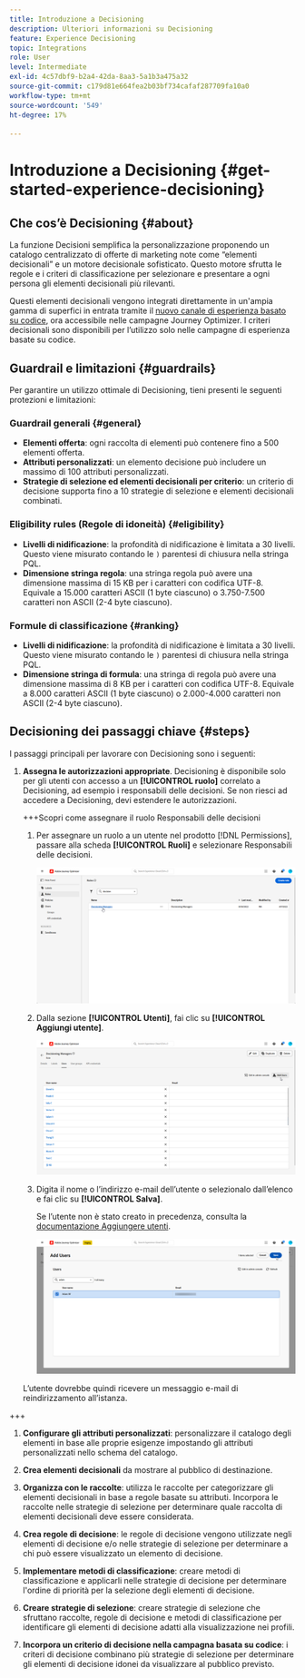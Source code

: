 ```yaml
---
title: Introduzione a Decisioning
description: Ulteriori informazioni su Decisioning
feature: Experience Decisioning
topic: Integrations
role: User
level: Intermediate
exl-id: 4c57dbf9-b2a4-42da-8aa3-5a1b3a475a32
source-git-commit: c179d81e664fea2b03bf734cafaf287709fa10a0
workflow-type: tm+mt
source-wordcount: '549'
ht-degree: 17%

---
```


# Introduzione a Decisioning {#get-started-experience-decisioning}

## Che cos’è Decisioning {#about}

La funzione Decisioni semplifica la personalizzazione proponendo un catalogo centralizzato di offerte di marketing note come “elementi decisionali” e un motore decisionale sofisticato. Questo motore sfrutta le regole e i criteri di classificazione per selezionare e presentare a ogni persona gli elementi decisionali più rilevanti.

Questi elementi decisionali vengono integrati direttamente in un&#39;ampia gamma di superfici in entrata tramite il [nuovo canale di esperienza basato su codice](https://experienceleague.adobe.com/en/docs/journey-optimizer/using/code-based-experience/get-started-code-based), ora accessibile nelle campagne Journey Optimizer. I criteri decisionali sono disponibili per l’utilizzo solo nelle campagne di esperienza basate su codice.

## Guardrail e limitazioni {#guardrails}

Per garantire un utilizzo ottimale di Decisioning, tieni presenti le seguenti protezioni e limitazioni:

### Guardrail generali {#general}

* **Elementi offerta**: ogni raccolta di elementi può contenere fino a 500 elementi offerta.
* **Attributi personalizzati**: un elemento decisione può includere un massimo di 100 attributi personalizzati.
* **Strategie di selezione ed elementi decisionali per criterio**: un criterio di decisione supporta fino a 10 strategie di selezione e elementi decisionali combinati.

### Eligibility rules (Regole di idoneità) {#eligibility}

* **Livelli di nidificazione**: la profondità di nidificazione è limitata a 30 livelli. Questo viene misurato contando le `)` parentesi di chiusura nella stringa PQL.
* **Dimensione stringa regola**: una stringa regola può avere una dimensione massima di 15 KB per i caratteri con codifica UTF-8. Equivale a 15.000 caratteri ASCII (1 byte ciascuno) o 3.750-7.500 caratteri non ASCII (2-4 byte ciascuno).

### Formule di classificazione {#ranking}

* **Livelli di nidificazione**: la profondità di nidificazione è limitata a 30 livelli. Questo viene misurato contando le `)` parentesi di chiusura nella stringa PQL.
* **Dimensione stringa di formula**: una stringa di regola può avere una dimensione massima di 8 KB per i caratteri con codifica UTF-8. Equivale a 8.000 caratteri ASCII (1 byte ciascuno) o 2.000-4.000 caratteri non ASCII (2-4 byte ciascuno).

## Decisioning dei passaggi chiave {#steps}

I passaggi principali per lavorare con Decisioning sono i seguenti:

1. **Assegna le autorizzazioni appropriate**. Decisioning è disponibile solo per gli utenti con accesso a un **[!UICONTROL ruolo]** correlato a Decisioning, ad esempio i responsabili delle decisioni. Se non riesci ad accedere a Decisioning, devi estendere le autorizzazioni.

   +++Scopri come assegnare il ruolo Responsabili delle decisioni

   1. Per assegnare un ruolo a un utente nel prodotto [!DNL Permissions], passare alla scheda **[!UICONTROL Ruoli]** e selezionare Responsabili delle decisioni.

      ![](assets/decision_permission_1.png)

   1. Dalla sezione **[!UICONTROL Utenti]**, fai clic su **[!UICONTROL Aggiungi utente]**.

      ![](assets/decision_permission_2.png)

   1. Digita il nome o l’indirizzo e-mail dell’utente o selezionalo dall’elenco e fai clic su **[!UICONTROL Salva]**.

      Se l’utente non è stato creato in precedenza, consulta la [documentazione Aggiungere utenti](https://experienceleague.adobe.com/it/docs/experience-platform/access-control/ui/users).

      ![](assets/decision_permission_3.png)

   L’utente dovrebbe quindi ricevere un messaggio e-mail di reindirizzamento all’istanza.

+++

1. **Configurare gli attributi personalizzati**: personalizzare il catalogo degli elementi in base alle proprie esigenze impostando gli attributi personalizzati nello schema del catalogo.

1. **Crea elementi decisionali** da mostrare al pubblico di destinazione.

1. **Organizza con le raccolte**: utilizza le raccolte per categorizzare gli elementi decisionali in base a regole basate su attributi. Incorpora le raccolte nelle strategie di selezione per determinare quale raccolta di elementi decisionali deve essere considerata.

1. **Crea regole di decisione**: le regole di decisione vengono utilizzate negli elementi di decisione e/o nelle strategie di selezione per determinare a chi può essere visualizzato un elemento di decisione.

1. **Implementare metodi di classificazione**: creare metodi di classificazione e applicarli nelle strategie di decisione per determinare l&#39;ordine di priorità per la selezione degli elementi di decisione.

1. **Creare strategie di selezione**: creare strategie di selezione che sfruttano raccolte, regole di decisione e metodi di classificazione per identificare gli elementi di decisione adatti alla visualizzazione nei profili.

1. **Incorpora un criterio di decisione nella campagna basata su codice**: i criteri di decisione combinano più strategie di selezione per determinare gli elementi di decisione idonei da visualizzare al pubblico previsto.
